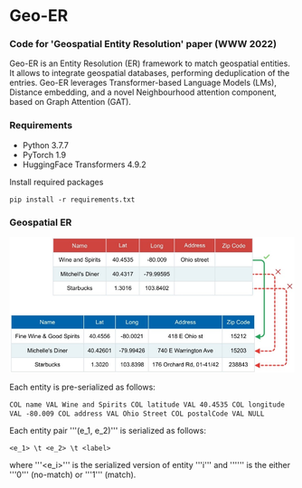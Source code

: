 # Geo-ER
### Code for 'Geospatial Entity Resolution' paper (WWW 2022)

Geo-ER is an Entity Resolution (ER) framework to match geospatial entities. It allows to integrate geospatial databases, performing deduplication of the entries. Geo-ER leverages Transformer-based Language Models (LMs), Distance embedding, and a novel Neighbourhood attention component, based on Graph Attention (GAT).

### Requirements

* Python 3.7.7
* PyTorch 1.9
* HuggingFace Transformers 4.9.2

Install required packages
```
pip install -r requirements.txt
```

### Geospatial ER

![Example of geospatial ER](imgs/geo_er_examples.jpg)


Each entity is pre-serialized as follows:

```
COL name VAL Wine and Spirits COL latitude VAL 40.4535 COL longitude VAL -80.009 COL address VAL Ohio Street COL postalCode VAL NULL
```

Each entity pair '''(e_1, e_2)''' is serialized as follows:

```
<e_1> \t <e_2> \t <label>
```
where '''<e_i>''' is the serialized version of entity '''i''' and '''<label>''' is the either '''0''' (no-match) or '''1''' (match).
